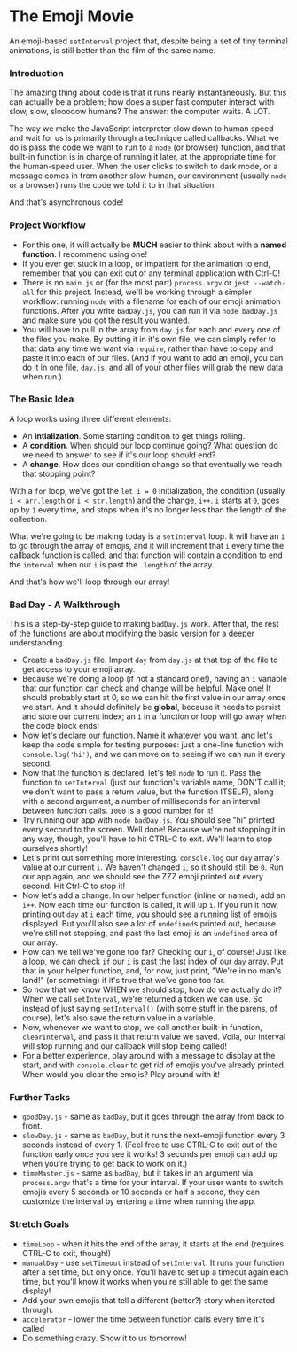# The Emoji Movie

An emoji-based `setInterval` project that, despite being a set of tiny terminal animations, is still better than the film of the same name.


### Introduction

The amazing thing about code is that it runs nearly instantaneously. But this can actually be a problem; how does a super fast computer interact with slow, slow, slooooow humans? The answer: the computer waits. A LOT.

The way we make the JavaScript interpreter slow down to human speed and wait for us is primarily through a technique called callbacks. What we do is pass the code we want to run to a `node` (or browser) function, and that built-in function is in charge of running it later, at the appropriate time for the human-speed user. When the user clicks to switch to dark mode, or a message comes in from another slow human, our environment (usually `node` or a browser) runs the code we told it to in that situation.

And that's asynchronous code!


### Project Workflow

* For this one, it will actually be **MUCH** easier to think about with a **named function**. I recommend using one!
* If you ever get stuck in a loop, or impatient for the animation to end, remember that you can exit out of any terminal application with Ctrl-C!
* There is no `main.js` or (for the most part) `process.argv` or `jest --watch-all` for this project. Instead, we'll be working through a simpler workflow: running `node` with a filename for each of our emoji animation functions. After you write `badDay.js`, you can run it via `node badDay.js` and make sure you got the result you wanted.
* You will have to pull in the array from `day.js` for each and every one of the files you make. By putting it in it's own file, we can simply refer to that data any time we want via `require`, rather than have to copy and paste it into each of our files. (And if you want to add an emoji, you can do it in one file, `day.js`, and all of your other files will grab the new data when run.)


### The Basic Idea

A loop works using three different elements:

* An **intialization**. Some starting condition to get things rolling.
* A **condition**. When should our loop continue going? What question do we need to answer to see if it's our loop should end?
* A **change**. How does our condition change so that eventually we reach that stopping point?

With a `for` loop, we've got the `let i = 0` initialization, the condition (usually `i < arr.length` or `i < str.length`) and the change, `i++`. `i` starts at `0`, goes up by `1` every time, and stops when it's no longer less than the length of the collection.

What we're going to be making today is a `setInterval` loop. It will have an `i` to go through the array of emojis, and it will increment that `i` every time the callback function is called, and that function will contain a condition to end the `interval` when our `i` is past the `.length` of the array.

And that's how we'll loop through our array!


### Bad Day - A Walkthrough

This is a step-by-step guide to making `badDay.js` work. After that, the rest of the functions are about modifying the basic version for a deeper understanding.

* Create a `badDay.js` file. Import `day` from `day.js` at that top of the file to get access to your emoji array.
* Because we're doing a loop (if not a standard one!), having an `i` variable that our function can check and change will be helpful. Make one! It should probably start at 0, so we can hit the first value in our array once we start. And it should definitely be **global**, because it needs to persist and store our current index; an `i` in a function or loop will go away when the code block ends!
* Now let's declare our function. Name it whatever you want, and let's keep the code simple for testing purposes: just a one-line function with `console.log('hi')`, and we can move on to seeing if we can run it every second.
* Now that the function is declared, let's tell `node` to run it. Pass the function to `setInterval` (just our function's variable name, DON'T call it; we don't want to pass a return value, but the function ITSELF), along with a second argument, a number of milliseconds for an interval between function calls. `1000` is a good number for it!
* Try running our app with `node badDay.js`. You should see "hi" printed every second to the screen. Well done! Because we're not stopping it in any way, though, you'll have to hit CTRL-C to exit. We'll learn to stop ourselves shortly!
* Let's print out something more interesting. `console.log` our `day` array's value at our current `i`. We haven't changed `i`, so it should still be `0`. Run our app again, and we should see the ZZZ emoji printed out every second. Hit Ctrl-C to stop it!
* Now let's add a change. In our helper function (inline or named), add an `i++`. Now each time our function is called, it will up `i`. If you run it now, printing out `day` at `i` each time, you should see a running list of emojis displayed. But you'll also see a lot of `undefined`s printed out, because we're still not stopping, and past the last emoji is an `undefined` area of our array.
* How can we tell we've gone too far? Checking our `i`, of course! Just like a loop, we can check `if` our `i` is past the last index of our `day` array. Put that in your helper function, and, for now, just print, "We're in no man's land!" (or something) if it's true that we've gone too far.
* So now that we know WHEN we should stop, how do we actually do it? When we call `setInterval`, we're returned a token we can use. So instead of just saying `setInterval()` (with some stuff in the parens, of course), let's also save the return value in a variable.
* Now, whenever we want to stop, we call another built-in function, `clearInterval`, and pass it that return value we saved. Voila, our interval will stop running and our callback will stop being called!
* For a better experience, play around with a message to display at the start, and with `console.clear` to get rid of emojis you've already printed. When would you clear the emojis? Play around with it!


### Further Tasks

* `goodDay.js` - same as `badDay`, but it goes through the array from back to front.
* `slowDay.js` - same as `badDay`, but it runs the next-emoji function every 3 seconds instead of every 1. (Feel free to use CTRL-C to exit out of the function early once you see it works! 3 seconds per emoji can add up when you're trying to get back to work on it.) 
* `timeMaster.js` - same as `badDay`, but it takes in an argument via `process.argv` that's a time for your interval. If your user wants to switch emojis every 5 seconds or 10 seconds or half a second, they can customize the interval by entering a time when running the app.


### Stretch Goals

* `timeLoop` - when it hits the end of the array, it starts at the end (requires CTRL-C to exit, though!)
* `manualDay` - use `setTimeout` instead of `setInterval`. It runs your function after a set time, but only once. You'll have to set up a timeout again each time, but you'll know it works when you're still able to get the same display!
* Add your own emojis that tell a different (better?) story when iterated through.
* `accelerator` - lower the time between function calls every time it's called
* Do something crazy. Show it to us tomorrow!
